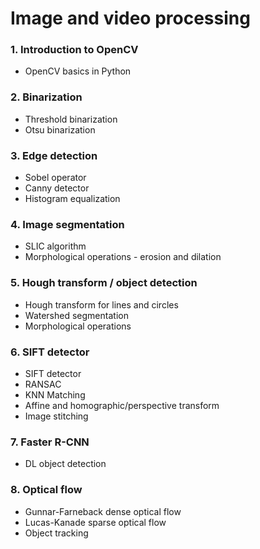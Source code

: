 # Image and video processing

### 1. Introduction to OpenCV
* OpenCV basics in Python
### 2. Binarization
* Threshold binarization
* Otsu binarization
### 3. Edge detection
* Sobel operator
* Canny detector
* Histogram equalization
### 4. Image segmentation
* SLIC algorithm
* Morphological operations - erosion and dilation
### 5. Hough transform / object detection
* Hough transform for lines and circles
* Watershed segmentation
* Morphological operations
### 6. SIFT detector
* SIFT detector
* RANSAC
* KNN Matching
* Affine and homographic/perspective transform
* Image stitching
### 7. Faster R-CNN
* DL object detection
### 8. Optical flow
* Gunnar-Farneback dense optical flow
* Lucas-Kanade sparse optical flow
* Object tracking
